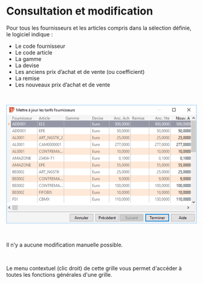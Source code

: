 # Consultation et modification


Pour tous les fournisseurs et les articles compris dans la sélection 
 définie, le logiciel indique :


* Le code fournisseur
* Le code article
* La gamme
* La devise
* Les anciens prix d’achat et 
 de vente (ou coefficient)
* La remise
* Les nouveaux prix d’achat 
 et de vente


 


![](ConsultationModification.png)


 


Il n’y a aucune modification manuelle possible.


 


Le menu contextuel (clic droit) de cette grille vous permet d'accéder 
 à toutes les fonctions générales d'une grille.


